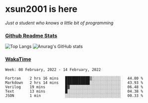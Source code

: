 # xsun2001 is here

*Just a student who knows a little bit of programming*

### [Github Readme Stats](https://github.com/anuraghazra/github-readme-stats)

![Top Langs](https://github-readme-stats.vercel.app/api/top-langs/?username=xsun2001&layout=compact&theme=radical) ![Anurag's GitHub stats](https://github-readme-stats.vercel.app/api?username=xsun2001&show_icons=true&theme=radical)

### [WakaTime](https://wakatime.com)

<!--START_SECTION:waka-->
```text
Week: 08 February, 2022 - 14 February, 2022

Fortran    2 hrs 16 mins   ███████████▒░░░░░░░░░░░░░   44.80 % 
Markdown   2 hrs 14 mins   ███████████░░░░░░░░░░░░░░   43.93 % 
Verilog    19 mins         █▓░░░░░░░░░░░░░░░░░░░░░░░   06.48 % 
Text       13 mins         █░░░░░░░░░░░░░░░░░░░░░░░░   04.38 % 
JSON       1 min           ░░░░░░░░░░░░░░░░░░░░░░░░░   00.33 % 
```
<!--END_SECTION:waka-->
